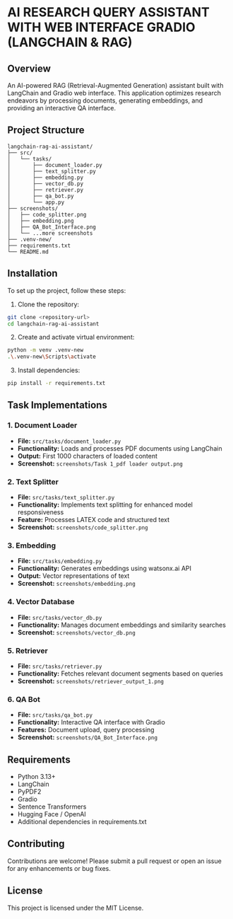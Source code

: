 # AI RESEARCH QUERY ASSISTANT WITH WEB INTERFACE GRADIO (LANGCHAIN & RAG)

## Overview
An AI-powered RAG (Retrieval-Augmented Generation) assistant built with LangChain and Gradio web interface. This application optimizes research endeavors by processing documents, generating embeddings, and providing an interactive QA interface.

## Project Structure
```
langchain-rag-ai-assistant/
├── src/
│   └── tasks/
│       ├── document_loader.py
│       ├── text_splitter.py
│       ├── embedding.py
│       ├── vector_db.py
│       ├── retriever.py
│       ├── qa_bot.py
│       └── app.py
├── screenshots/
│   ├── code_splitter.png
│   ├── embedding.png
│   ├── QA_Bot_Interface.png
│   └── ...more screenshots
├── .venv-new/
├── requirements.txt
└── README.md
```

## Installation
To set up the project, follow these steps:

1. Clone the repository:
```bash
git clone <repository-url>
cd langchain-rag-ai-assistant
```

2. Create and activate virtual environment:
```bash
python -m venv .venv-new
.\.venv-new\Scripts\activate
```

3. Install dependencies:
```bash
pip install -r requirements.txt
```

## Task Implementations

### 1. Document Loader
- **File:** `src/tasks/document_loader.py`
- **Functionality:** Loads and processes PDF documents using LangChain
- **Output:** First 1000 characters of loaded content
- **Screenshot:** `screenshots/Task 1_pdf loader output.png`

### 2. Text Splitter
- **File:** `src/tasks/text_splitter.py`
- **Functionality:** Implements text splitting for enhanced model responsiveness
- **Feature:** Processes LATEX code and structured text
- **Screenshot:** `screenshots/code_splitter.png`

### 3. Embedding
- **File:** `src/tasks/embedding.py`
- **Functionality:** Generates embeddings using watsonx.ai API
- **Output:** Vector representations of text
- **Screenshot:** `screenshots/embedding.png`

### 4. Vector Database
- **File:** `src/tasks/vector_db.py`
- **Functionality:** Manages document embeddings and similarity searches
- **Screenshot:** `screenshots/vector_db.png`

### 5. Retriever
- **File:** `src/tasks/retriever.py`
- **Functionality:** Fetches relevant document segments based on queries
- **Screenshot:** `screenshots/retriever_output_1.png`

### 6. QA Bot
- **File:** `src/tasks/qa_bot.py`
- **Functionality:** Interactive QA interface with Gradio
- **Features:** Document upload, query processing
- **Screenshot:** `screenshots/QA_Bot_Interface.png`

## Requirements
- Python 3.13+
- LangChain
- PyPDF2
- Gradio
- Sentence Transformers
- Hugging Face / OpenAI 
- Additional dependencies in requirements.txt

## Contributing
Contributions are welcome! Please submit a pull request or open an issue for any enhancements or bug fixes.

## License
This project is licensed under the MIT License.
